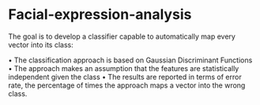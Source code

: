 # Facial-expression-analysis

The goal is to develop a classifier capable to automatically map every vector into its class: 

• The classification approach is based on Gaussian Discriminant Functions
• The approach makes an assumption that the features are statistically independent given the class
• The results are reported in terms of error rate, the percentage of times the approach maps a  vector into the wrong class. 
